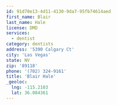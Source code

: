```yaml
---
id: 91d70e13-4d11-4130-9da7-95fb74614aed
first_name: Blair
last_name: Hale
license: DMD
services:
  - dentist
category: dentists
address: '5390 Calgary Ct'
city: 'Las Vegas'
state: NV
zip: '89118'
phone: '(702) 324-9161'
title: 'Blair Hale'
_geoloc:
  lng: -115.2103
  lat: 36.084361
---
```

